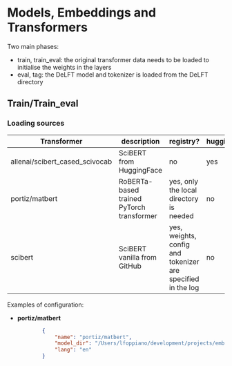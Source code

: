 # Models, Embeddings and Transformers

Two main phases: 
 - train, train_eval: the original transformer data needs to be loaded to initialise the weights in the layers
 - eval, tag: the DeLFT model and tokenizer is loaded from the DeLFT directory  


## Train/Train_eval

### Loading sources 

| Transformer                    | description                               | registry?                                                   | huggingface? | Loading method                                   |  
|--------------------------------|-------------------------------------------|-------------------------------------------------------------|--------------|--------------------------------------------------|
| allenai/scibert_cased_scivocab | SciBERT from HuggingFace                  | no                                                          | yes          | AutoModel/AutoTokenizer via Hugging face calls   | 
| portiz/matbert                 | RoBERTa-based trained PyTorch transformer | yes, only the local directory is needed                     | no           | AutoModel/AutoTokenizer via local directory load | 
| scibert                        | SciBERT vanilla from GitHub               | yes, weights, config and tokenizer are specified in the log | no           | ???                                              |


Examples of configuration: 

 - **portiz/matbert** 

    ```json
            {
                "name": "portiz/matbert",
                "model_dir": "/Users/lfoppiano/development/projects/embeddings/pre-trained-embeddings/matbert",
                "lang": "en"
            }
    ```